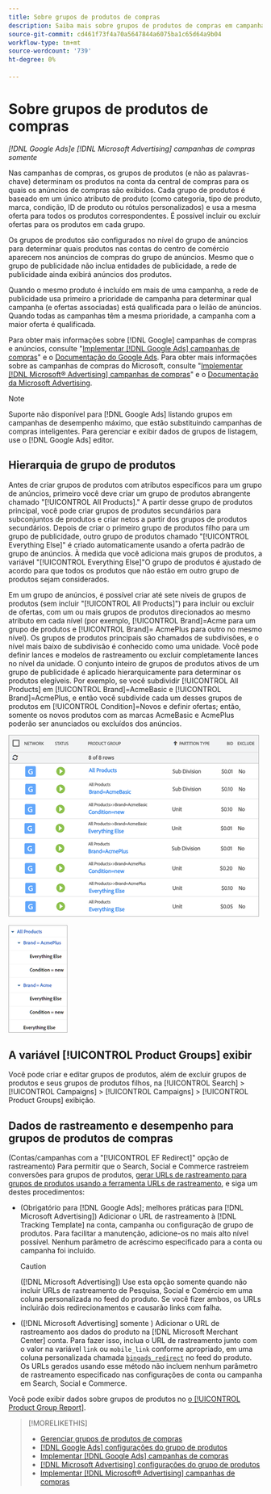 ```yaml
---
title: Sobre grupos de produtos de compras
description: Saiba mais sobre grupos de produtos de compras em campanhas de compras.
source-git-commit: cd461f73f4a70a5647844a6075ba1c65d64a9b04
workflow-type: tm+mt
source-wordcount: '739'
ht-degree: 0%

---
```


# Sobre grupos de produtos de compras

*[!DNL Google Ads]e [!DNL Microsoft Advertising] campanhas de compras somente*

Nas campanhas de compras, os grupos de produtos (e não as palavras-chave) determinam os produtos na conta da central de compras para os quais os anúncios de compras são exibidos. Cada grupo de produtos é baseado em um único atributo de produto (como categoria, tipo de produto, marca, condição, ID de produto ou rótulos personalizados) e usa a mesma oferta para todos os produtos correspondentes. É possível incluir ou excluir ofertas para os produtos em cada grupo.

Os grupos de produtos são configurados no nível do grupo de anúncios para determinar quais produtos nas contas do centro de comércio aparecem nos anúncios de compras do grupo de anúncios. Mesmo que o grupo de publicidade não inclua entidades de publicidade, a rede de publicidade ainda exibirá anúncios dos produtos.

Quando o mesmo produto é incluído em mais de uma campanha, a rede de publicidade usa primeiro a prioridade de campanha para determinar qual campanha (e ofertas associadas) está qualificada para o leilão de anúncios. Quando todas as campanhas têm a mesma prioridade, a campanha com a maior oferta é qualificada.

Para obter mais informações sobre [!DNL Google] campanhas de compras e anúncios, consulte &quot;[Implementar [!DNL Google Ads] campanhas de compras](/help/search-social-commerce/campaign-management/special-campaign-types/google-shopping-campaigns.md)&quot; e o [Documentação do Google Ads](https://support.google.com/google-ads/answer/3455481?visit_id=638205553638977410-2592024034&amp;rd=1). Para obter mais informações sobre as campanhas de compras do Microsoft, consulte &quot;[Implementar [!DNL Microsoft® Advertising] campanhas de compras](/help/search-social-commerce/campaign-management/special-campaign-types/microsoft-shopping-campaigns.md)&quot; e o [Documentação da Microsoft Advertising](https://help.bingads.microsoft.com/#apex/3/en/50903/1-500).

>[!NOTE]
>
>Suporte não disponível para [!DNL Google Ads] listando grupos em campanhas de desempenho máximo, que estão substituindo campanhas de compras inteligentes. Para gerenciar e exibir dados de grupos de listagem, use o [!DNL Google Ads] editor.

## Hierarquia de grupo de produtos

Antes de criar grupos de produtos com atributos específicos para um grupo de anúncios, primeiro você deve criar um grupo de produtos abrangente chamado &quot;[!UICONTROL All Products].&quot; A partir desse grupo de produtos principal, você pode criar grupos de produtos secundários para subconjuntos de produtos e criar netos a partir dos grupos de produtos secundários. Depois de criar o primeiro grupo de produtos filho para um grupo de publicidade, outro grupo de produtos chamado &quot;[!UICONTROL Everything Else]&quot; é criado automaticamente usando a oferta padrão de grupo de anúncios. À medida que você adiciona mais grupos de produtos, a variável &quot;[!UICONTROL Everything Else]&quot;O grupo de produtos é ajustado de acordo para que todos os produtos que não estão em outro grupo de produtos sejam considerados.

Em um grupo de anúncios, é possível criar até sete níveis de grupos de produtos (sem incluir &quot;[!UICONTROL All Products]&quot;) para incluir ou excluir de ofertas, com um ou mais grupos de produtos direcionados ao mesmo atributo em cada nível (por exemplo, [!UICONTROL Brand]=Acme para um grupo de produtos e [!UICONTROL Brand]= AcmePlus para outro no mesmo nível). Os grupos de produtos principais são chamados de subdivisões, e o nível mais baixo de subdivisão é conhecido como uma unidade. Você pode definir lances e modelos de rastreamento ou excluir completamente lances no nível da unidade. O conjunto inteiro de grupos de produtos ativos de um grupo de publicidade é aplicado hierarquicamente para determinar os produtos elegíveis. Por exemplo, se você subdividir [!UICONTROL All Products] em [!UICONTROL Brand]=AcmeBasic e [!UICONTROL Brand]=AcmePlus, e então você subdivide cada um desses grupos de produtos em [!UICONTROL Condition]=Novos e definir ofertas; então, somente os novos produtos com as marcas AcmeBasic e AcmePlus poderão ser anunciados ou excluídos dos anúncios.

![Exemplo de um conjunto de grupos de produtos](/help/search-social-commerce/assets/product-group-list.png "Exemplo de um conjunto de grupos de produtos")

![Exemplo de hierarquia de grupo de produtos](/help/search-social-commerce/assets/product-group-tree.png "Exemplo de hierarquia de grupo de produtos")

## A variável [!UICONTROL Product Groups] exibir

Você pode criar e editar grupos de produtos, além de excluir grupos de produtos e seus grupos de produtos filhos, na [!UICONTROL Search] > [!UICONTROL Campaigns] > [!UICONTROL Campaigns] > [!UICONTROL Product Groups] exibição.

## Dados de rastreamento e desempenho para grupos de produtos de compras

(Contas/campanhas com a &quot;[!UICONTROL EF Redirect]&quot; opção de rastreamento) Para permitir que o Search, Social e Commerce rastreiem conversões para grupos de produtos, [gerar URLs de rastreamento para grupos de produtos usando a ferramenta URLs de rastreamento](/help/search-social-commerce/tools/click-tracking-url-generate.md), e siga um destes procedimentos:

* (Obrigatório para [!DNL Google Ads]; melhores práticas para [!DNL Microsoft Advertising]) Adicionar o URL de rastreamento à [!DNL Tracking Template] na conta, campanha ou configuração de grupo de produtos. Para facilitar a manutenção, adicione-os no mais alto nível possível. Nenhum parâmetro de acréscimo especificado para a conta ou campanha foi incluído.

   >[!CAUTION]
   >
   >([!DNL Microsoft Advertising]) Use esta opção somente quando não incluir URLs de rastreamento de Pesquisa, Social e Comércio em uma coluna personalizada no feed do produto. Se você fizer ambos, os URLs incluirão dois redirecionamentos e causarão links com falha.

* ([!DNL Microsoft Advertising] somente ) Adicionar o URL de rastreamento aos dados do produto na [!DNL Microsoft Merchant Center] conta. Para fazer isso, inclua o URL de rastreamento junto com o valor na variável `link` ou `mobile_link` conforme apropriado, em uma coluna personalizada chamada [`bingads_redirect`](https://help.ads.microsoft.com/#apex/3/en/51084/0) no feed do produto. Os URLs gerados usando esse método não incluem nenhum parâmetro de rastreamento especificado nas configurações de conta ou campanha em Search, Social e Commerce.

Você pode exibir dados sobre grupos de produtos no [o [!UICONTROL Product Group Report]](/help/search-social-commerce/reports/management/basic-advanced/product-group-report.md).

>[!MORELIKETHIS]
>
>* [Gerenciar grupos de produtos de compras](product-group-manage.md)
>* [[!DNL Google Ads] configurações do grupo de produtos](product-group-settings-google.md)
>* [Implementar [!DNL Google Ads] campanhas de compras](/help/search-social-commerce/campaign-management/special-campaign-types/google-shopping-campaigns.md)
>* [[!DNL Microsoft Advertising] configurações do grupo de produtos](product-group-settings-microsoft.md)
>* [Implementar [!DNL Microsoft® Advertising] campanhas de compras](/help/search-social-commerce/campaign-management/special-campaign-types/microsoft-shopping-campaigns.md)


